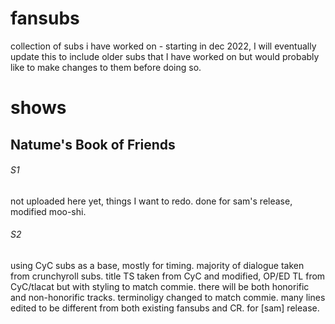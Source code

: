 # fansubs

collection of subs i have worked on - starting in dec 2022, I will eventually update this to include older subs that I have worked on but would probably like to make changes to them before doing so. 

# shows

## Natume's Book of Friends
###### S1
not uploaded here yet, things I want to redo. done for sam's release, modified moo-shi. 
###### S2
using CyC subs as a base, mostly for timing. majority of dialogue taken from crunchyroll subs. title TS taken from CyC and modified, OP/ED TL from CyC/tlacat but with styling to match commie. there will be both honorific and non-honorific tracks. terminoligy changed to match commie. many lines edited to be different from both existing fansubs and CR. for [sam] release. 
